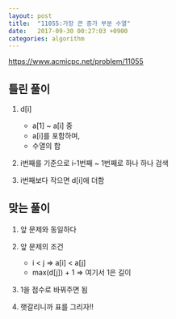 ```yaml
---
layout: post
title:  "11055:가장 큰 증가 부분 수열"
date:   2017-09-30 00:27:03 +0900
categories: algorithm
---
```



<https://www.acmicpc.net/problem/11055>

## 틀린 풀이

1. d[i]
	* a[1] ~ a[i] 중
	* a[i]를 포함하며,
	* 수열의 합
2. i번째를 기준으로 i-1번째 ~ 1번째로 하나 하나 검색

3. i번째보다 작으면 d[i]에 더함


## 맞는 풀이

1. 앞 문제와 동일하다

2. 앞 문제의 조건
	* i < j   =>  a[i] < a[j]
	* max(d[j]) + 1   => 여기서 1은 길이
3. 1을 점수로 바꿔주면 됨
4. 햇갈리니까 표를 그리자!!